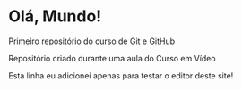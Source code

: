 # Olá, Mundo!
 Primeiro repositório do curso de Git e GitHub

 Repositório criado durante uma aula do Curso em Vídeo
 
 Esta linha eu adicionei apenas para testar o editor deste site!
